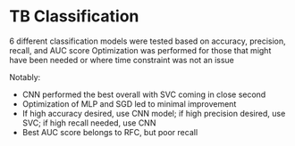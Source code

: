 # TB Classification

6 different classification models were tested based on accuracy, precision, recall, and AUC score
Optimization was performed for those that might have been needed or where time constraint was not an issue

Notably:
  - CNN performed the best overall with SVC coming in close second
  - Optimization of MLP and SGD led to minimal improvement
  - If high accuracy desired, use CNN model; if high precision desired, use SVC; if high recall needed, use CNN
  - Best AUC score belongs to RFC, but poor recall

